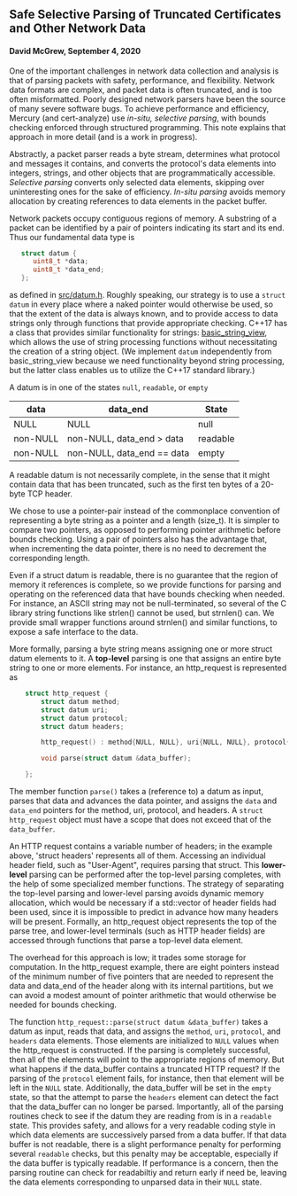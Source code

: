 ## Safe Selective Parsing of Truncated Certificates and Other Network Data
#### David McGrew, September 4, 2020


One of the important challenges in network data collection and
analysis is that of parsing packets with safety, performance, and
flexibility.  Network data formats are complex, and packet data is
often truncated, and is too often misformatted.  Poorly designed
network parsers have been the source of many severe software bugs.  To
achieve performance and efficiency, Mercury (and cert-analyze) use
*in-situ, selective parsing*, with bounds checking enforced through
structured programming.  This note explains that approach in more
detail (and is a work in progress).

Abstractly, a packet parser reads a byte stream, determines what
protocol and messages it contains, and converts the protocol's data
elements into integers, strings, and other objects that are
programmatically accessible.  *Selective parsing* converts only
selected data elements, skipping over uninteresting ones for the sake
of efficiency.  *In-situ parsing* avoids memory allocation by creating
references to data elements in the packet buffer.

Network packets occupy contiguous regions of memory.  A substring of a
packet can be identified by a pair of pointers indicating its start
and its end.  Thus our fundamental data type is

```c++
   struct datum {
      uint8_t *data;
      uint8_t *data_end;
   };
```

as defined in [src/datum.h](../src/datum.h).  Roughly speaking, our
strategy is to use a `struct datum` in every place where a naked
pointer would otherwise be used, so that the extent of the data is
always known, and to provide access to data strings only through
functions that provide appropriate checking.  C++17 has a class that
provides similar functionality for strings: [basic_string_view](https://en.cppreference.com/w/cpp/string/basic_string_view), 
which allows the use of string processing functions without necessitating
the creation of a string object.  (We implement `datum` independently from
basic_string_view because we need functionality beyond string processing,
but the latter class enables us to utilize the C++17 standard library.)

A datum is in one of the states `null`, `readable`, or `empty`

   data       |   data_end                    |    State
   -----------|-------------------------------|-----------------
   NULL       |   NULL                        |    null
   non-NULL   |   non-NULL, data_end > data   |    readable
   non-NULL   |   non-NULL, data_end == data  |    empty

A readable datum is not necessarily complete, in the sense that it
might contain data that has been truncated, such as the first ten
bytes of a 20-byte TCP header.

We chose to use a pointer-pair instead of the commonplace convention
of representing a byte string as a pointer and a length (size_t).  It
is simpler to compare two pointers, as opposed to performing pointer
arithmetic before bounds checking.  Using a pair of pointers also has
the advantage that, when incrementing the data pointer, there is no
need to decrement the corresponding length.

Even if a struct datum is readable, there is no guarantee that the
region of memory it references is complete, so we provide functions
for parsing and operating on the referenced data that have
bounds checking when needed.  For instance, an ASCII string may not be
null-terminated, so several of the C library string functions like
strlen() cannot be used, but strnlen() can.  We provide small wrapper
functions around strnlen() and similar functions, to expose a safe
interface to the data.

More formally, parsing a byte string means assigning one or more
struct datum elements to it.  A **top-level** parsing is one that
assigns an entire byte string to one or more elements.  For instance,
an http_request is represented as

```c++
    struct http_request {
        struct datum method;
        struct datum uri;
        struct datum protocol;
        struct datum headers;

        http_request() : method{NULL, NULL}, uri{NULL, NULL}, protocol{NULL, NULL}, headers{NULL,NULL} {}

        void parse(struct datum &data_buffer);

    };
```

The member function `parse()` takes a (reference to) a datum as input,
parses that data and advances the data pointer, and assigns the `data`
and `data_end` pointers for the method, uri, protocol, and headers.  A
`struct http_request` object must have a scope that does not exceed
that of the `data_buffer`.

An HTTP request contains a variable number of headers; in the example
above, 'struct headers' represents all of them.  Accessing an
individual header field, such as "User-Agent", requires parsing that
struct.  This **lower-level** parsing can be performed after the
top-level parsing completes, with the help of some specialized member
functions.  The strategy of separating the top-level parsing and
lower-level parsing avoids dynamic memory allocation, which would be
necessary if a std::vector of header fields had been used, since it is
impossible to predict in advance how many headers will be present.
Formally, an http_request object represents the top of the parse tree,
and lower-level terminals (such as HTTP header fields) are accessed
through functions that parse a top-level data element.

The overhead for this approach is low; it trades some storage for
computation.  In the http_request example, there are eight pointers
instead of the minimum number of five pointers that are needed to
represent the data and data_end of the header along with its internal
partitions, but we can avoid a modest amount of pointer arithmetic
that would otherwise be needed for bounds checking.

The function `http_request::parse(struct datum &data_buffer)` takes a
datum as input, reads that data, and assigns the `method`, `uri`,
`protocol`, and `headers` data elements.  Those elements are
initialized to `NULL` values when the http_request is constructed.  If
the parsing is completely successful, then all of the elements will
point to the appropriate regions of memory.  But what happens if the
data_buffer contains a truncated HTTP request?  If the parsing of the
`protocol` element fails, for instance, then that element will be left
in the `NULL` state.  Additionally, the data_buffer will be set in the
`empty` state, so that the attempt to parse the `headers` element can
detect the fact that the data_buffer can no longer be parsed.
Importantly, all of the parsing routines check to see if the datum
they are reading from is in a `readable` state.  This provides safety,
and allows for a very readable coding style in which data elements are
successively parsed from a data buffer.  If that data buffer is not
readable, there is a slight performance penalty for performing several
`readable` checks, but this penalty may be acceptable, especially if
the data buffer is typically readable.  If performance is a concern,
then the parsing routine can check for readabiltiy and return early if
need be, leaving the data elements corresponding to unparsed data in
their `NULL` state.




